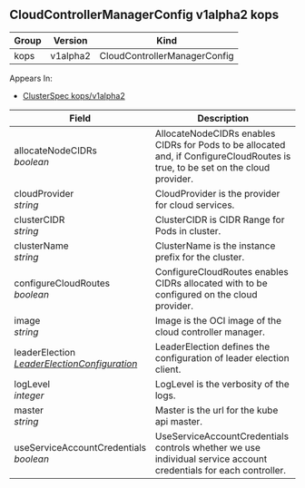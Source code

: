 ## CloudControllerManagerConfig v1alpha2 kops

Group        | Version     | Kind
------------ | ---------- | -----------
kops | v1alpha2 | CloudControllerManagerConfig





<aside class="notice">
Appears In:

<ul> 
<li><a href="#clusterspec-v1alpha2-kops">ClusterSpec kops/v1alpha2</a></li>
</ul></aside>

Field        | Description
------------ | -----------
allocateNodeCIDRs <br /> *boolean*    | AllocateNodeCIDRs enables CIDRs for Pods to be allocated and, if ConfigureCloudRoutes is true, to be set on the cloud provider.
cloudProvider <br /> *string*    | CloudProvider is the provider for cloud services.
clusterCIDR <br /> *string*    | ClusterCIDR is CIDR Range for Pods in cluster.
clusterName <br /> *string*    | ClusterName is the instance prefix for the cluster.
configureCloudRoutes <br /> *boolean*    | ConfigureCloudRoutes enables CIDRs allocated with to be configured on the cloud provider.
image <br /> *string*    | Image is the OCI image of the cloud controller manager.
leaderElection <br /> *[LeaderElectionConfiguration](#leaderelectionconfiguration-v1alpha2-kops)*    | LeaderElection defines the configuration of leader election client.
logLevel <br /> *integer*    | LogLevel is the verbosity of the logs.
master <br /> *string*    | Master is the url for the kube api master.
useServiceAccountCredentials <br /> *boolean*    | UseServiceAccountCredentials controls whether we use individual service account credentials for each controller.

